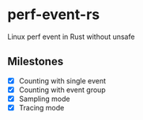 # perf-event-rs

Linux perf event in Rust without unsafe

## Milestones

- [x] Counting with single event
- [x] Counting with event group
- [x] Sampling mode
- [x] Tracing mode
